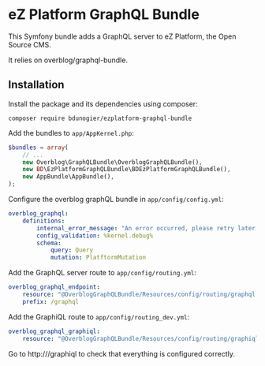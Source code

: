 # eZ Platform GraphQL Bundle

This Symfony bundle adds a GraphQL server to eZ Platform, the Open Source CMS.

It relies on overblog/graphql-bundle.

## Installation

Install the package and its dependencies using composer:

```
composer require bdunogier/ezplatform-graphql-bundle
```

Add the bundles to `app/AppKernel.php`:

```php
$bundles = array(
    // ...
    new Overblog\GraphQLBundle\OverblogGraphQLBundle(),
    new BD\EzPlatformGraphQLBundle\BDEzPlatformGraphQLBundle(),
    new AppBundle\AppBundle(),
);
```

Configure the overblog graphQL bundle in `app/config/config.yml`:
```yaml
overblog_graphql:
    definitions:
        internal_error_message: "An error occurred, please retry later or contact us!"
        config_validation: %kernel.debug%
        schema:
            query: Query
            mutation: PlatftormMutation
```

Add the GraphQL server route to `app/config/routing.yml`:

```yaml
overblog_graphql_endpoint:
    resource: "@OverblogGraphQLBundle/Resources/config/routing/graphql.yml"
    prefix: /graphql
```

Add the GraphiQL route to `app/config/routing_dev.yml`:
```yaml
overblog_graphql_graphiql:
    resource: "@OverblogGraphQLBundle/Resources/config/routing/graphiql.yml"
```

Go to http://<yourhost>/graphiql to check that everything is configured correctly.
